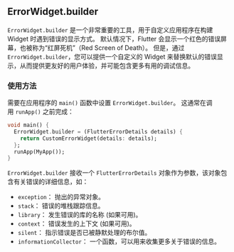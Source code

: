 
## ErrorWidget.builder

`ErrorWidget.builder` 是一个非常重要的工具，用于自定义应用程序在构建 Widget 时遇到错误的显示方式。 默认情况下，Flutter 会显示一个红色的错误屏幕，也被称为“红屏死机”（Red Screen of Death）。 但是，通过 `ErrorWidget.builder`，您可以提供一个自定义的 Widget 来替换默认的错误显示，从而提供更友好的用户体验，并可能包含更多有用的调试信息。

### 使用方法

需要在应用程序的 `main()` 函数中设置 `ErrorWidget.builder`。 这通常在调用 `runApp()` 之前完成：

```dart
void main() {
  ErrorWidget.builder = (FlutterErrorDetails details) {
    return CustomErrorWidget(details: details);
  };
  runApp(MyApp());
}
```

`ErrorWidget.builder` 接收一个 `FlutterErrorDetails` 对象作为参数，该对象包含有关错误的详细信息，如：

- `exception`： 抛出的异常对象。
- `stack`： 错误的堆栈跟踪信息。
- `library`： 发生错误的库的名称 (如果可用)。
- `context`： 错误发生的上下文 (如果可用)。
- `silent`： 指示错误是否已被静默处理的布尔值。
- `informationCollector`： 一个函数，可以用来收集更多关于错误的信息。